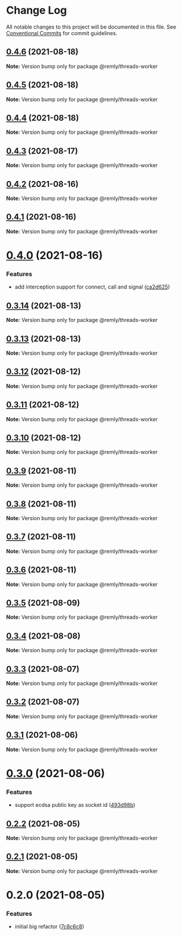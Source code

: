 # Change Log

All notable changes to this project will be documented in this file.
See [Conventional Commits](https://conventionalcommits.org) for commit guidelines.

## [0.4.6](https://gitr.net/mindary/remly/compare/@remly/threads-worker@0.4.5...@remly/threads-worker@0.4.6) (2021-08-18)

**Note:** Version bump only for package @remly/threads-worker





## [0.4.5](https://gitr.net/mindary/remly/compare/@remly/threads-worker@0.4.4...@remly/threads-worker@0.4.5) (2021-08-18)

**Note:** Version bump only for package @remly/threads-worker





## [0.4.4](https://gitr.net/mindary/remly/compare/@remly/threads-worker@0.4.3...@remly/threads-worker@0.4.4) (2021-08-18)

**Note:** Version bump only for package @remly/threads-worker





## [0.4.3](https://gitr.net/mindary/remly/compare/@remly/threads-worker@0.4.2...@remly/threads-worker@0.4.3) (2021-08-17)

**Note:** Version bump only for package @remly/threads-worker





## [0.4.2](https://gitr.net/mindary/remly/compare/@remly/threads-worker@0.4.1...@remly/threads-worker@0.4.2) (2021-08-16)

**Note:** Version bump only for package @remly/threads-worker





## [0.4.1](https://gitr.net/mindary/remly/compare/@remly/threads-worker@0.4.0...@remly/threads-worker@0.4.1) (2021-08-16)

**Note:** Version bump only for package @remly/threads-worker





# [0.4.0](https://gitr.net/mindary/remly/compare/@remly/threads-worker@0.3.14...@remly/threads-worker@0.4.0) (2021-08-16)


### Features

* add interception support for connect, call and signal ([ca2d625](https://gitr.net/mindary/remly/commits/ca2d625c216f18420c7d5c73ed26296ca9297974))





## [0.3.14](https://gitr.net/mindary/remly/compare/@remly/threads-worker@0.3.13...@remly/threads-worker@0.3.14) (2021-08-13)

**Note:** Version bump only for package @remly/threads-worker





## [0.3.13](https://gitr.net/mindary/remly/compare/@remly/threads-worker@0.3.12...@remly/threads-worker@0.3.13) (2021-08-13)

**Note:** Version bump only for package @remly/threads-worker





## [0.3.12](https://gitr.net/mindary/remly/compare/@remly/threads-worker@0.3.11...@remly/threads-worker@0.3.12) (2021-08-12)

**Note:** Version bump only for package @remly/threads-worker





## [0.3.11](https://gitr.net/mindary/remly/compare/@remly/threads-worker@0.3.10...@remly/threads-worker@0.3.11) (2021-08-12)

**Note:** Version bump only for package @remly/threads-worker





## [0.3.10](https://gitr.net/mindary/remly/compare/@remly/threads-worker@0.3.9...@remly/threads-worker@0.3.10) (2021-08-12)

**Note:** Version bump only for package @remly/threads-worker





## [0.3.9](https://gitr.net/mindary/remly/compare/@remly/threads-worker@0.3.8...@remly/threads-worker@0.3.9) (2021-08-11)

**Note:** Version bump only for package @remly/threads-worker





## [0.3.8](https://gitr.net/mindary/remly/compare/@remly/threads-worker@0.3.7...@remly/threads-worker@0.3.8) (2021-08-11)

**Note:** Version bump only for package @remly/threads-worker





## [0.3.7](https://gitr.net/mindary/remly/compare/@remly/threads-worker@0.3.6...@remly/threads-worker@0.3.7) (2021-08-11)

**Note:** Version bump only for package @remly/threads-worker





## [0.3.6](https://gitr.net/mindary/remly/compare/@remly/threads-worker@0.3.5...@remly/threads-worker@0.3.6) (2021-08-11)

**Note:** Version bump only for package @remly/threads-worker





## [0.3.5](https://gitr.net/mindary/remly/compare/@remly/threads-worker@0.3.4...@remly/threads-worker@0.3.5) (2021-08-09)

**Note:** Version bump only for package @remly/threads-worker





## [0.3.4](https://gitr.net/mindary/remly/compare/@remly/threads-worker@0.3.3...@remly/threads-worker@0.3.4) (2021-08-08)

**Note:** Version bump only for package @remly/threads-worker





## [0.3.3](https://gitr.net/mindary/remly/compare/@remly/threads-worker@0.3.2...@remly/threads-worker@0.3.3) (2021-08-07)

**Note:** Version bump only for package @remly/threads-worker





## [0.3.2](https://gitr.net/mindary/remly/compare/@remly/threads-worker@0.3.1...@remly/threads-worker@0.3.2) (2021-08-07)

**Note:** Version bump only for package @remly/threads-worker





## [0.3.1](https://gitr.net/mindary/remly/compare/@remly/threads-worker@0.3.0...@remly/threads-worker@0.3.1) (2021-08-06)

**Note:** Version bump only for package @remly/threads-worker





# [0.3.0](https://gitr.net/mindary/remly/compare/@remly/threads-worker@0.2.2...@remly/threads-worker@0.3.0) (2021-08-06)


### Features

* support ecdsa public key as socket id ([493d98b](https://gitr.net/mindary/remly/commits/493d98b2f924ae1c5dbf25ef5603082c3f35f928))





## [0.2.2](https://gitr.net/mindary/remly/compare/@remly/threads-worker@0.2.1...@remly/threads-worker@0.2.2) (2021-08-05)

**Note:** Version bump only for package @remly/threads-worker





## [0.2.1](https://gitr.net/mindary/remly/compare/@remly/threads-worker@0.2.0...@remly/threads-worker@0.2.1) (2021-08-05)

**Note:** Version bump only for package @remly/threads-worker





# 0.2.0 (2021-08-05)


### Features

* initial big refactor ([7c8c6c8](https://gitr.net/mindary/remly/commits/7c8c6c813f12b4d686b4f59feab4c4abc01e30e6))
